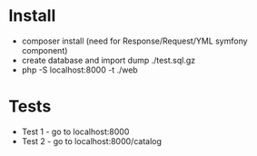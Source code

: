 # Install #

* composer install (need for Response/Request/YML symfony component)
* create database and import dump ./test.sql.gz
* php -S localhost:8000 -t ./web

# Tests #

* Test 1 - go to localhost:8000
* Test 2 - go to localhost:8000/catalog